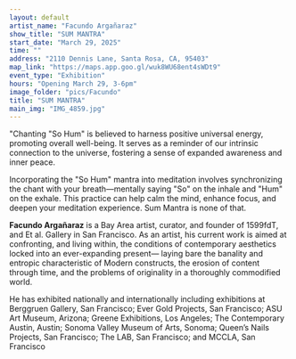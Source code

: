 ```yaml
---
layout: default
artist_name: "Facundo Argañaraz"
show_title: "SUM MANTRA"
start_date: "March 29, 2025"
time: ""
address: "2110 Dennis Lane, Santa Rosa, CA, 95403"
map_link: "https://maps.app.goo.gl/wuk8WU68ent4sWDt9"
event_type: "Exhibition"
hours: "Opening March 29, 3-6pm"
image_folder: "pics/Facundo"
title: "SUM MANTRA"
main_img: "IMG_4859.jpg"
---
```


"Chanting "So Hum" is believed to harness positive universal energy, promoting overall well-being. It serves as a reminder of our intrinsic connection to the universe, fostering a sense of expanded awareness and inner peace.

Incorporating the "So Hum" mantra into meditation involves synchronizing the chant with your breath—mentally saying "So" on the inhale and "Hum" on the exhale. This practice can help calm the mind, enhance focus, and deepen your meditation experience. Sum Mantra is none of that. 


**Facundo Argañaraz** is a Bay Area artist, curator, and founder of 1599fdT, and Et al. Gallery in San Francisco. As an artist, his current work is aimed at confronting, and living within, the conditions of contemporary aesthetics locked into an ever-expanding present— laying bare the banality and entropic characteristic of Modern constructs, the erosion of content through time, and the problems of originality in a thoroughly commodified world.

He has exhibited nationally and internationally including exhibitions at Berggruen Gallery, San Francisco; Ever Gold Projects, San Francisco; ASU Art Museum, Arizona; Greene Exhibitions, Los Angeles; The Contemporary Austin, Austin; Sonoma Valley Museum of Arts, Sonoma; Queen’s Nails Projects, San Francisco; The LAB, San Francisco; and MCCLA, San Francisco

